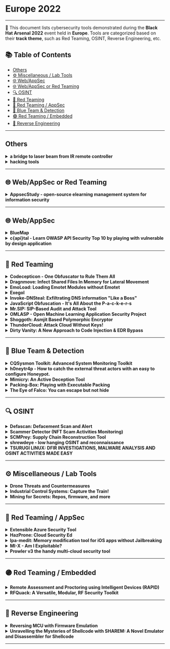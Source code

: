 # Europe 2022
---
📍 This document lists cybersecurity tools demonstrated during the **Black Hat Arsenal 2022** event held in **Europe**.
Tools are categorized based on their **track theme**, such as Red Teaming, OSINT, Reverse Engineering, etc.

## 📚 Table of Contents
- [Others](#others)
- [⚙️ Miscellaneous / Lab Tools](#⚙️-miscellaneous-lab-tools)
- [🌐 Web/AppSec](#🌐-webappsec)
- [🌐 Web/AppSec or Red Teaming](#🌐-webappsec-or-red-teaming)
- [🔍 OSINT](#🔍-osint)
- [🔴 Red Teaming](#🔴-red-teaming)
- [🔴 Red Teaming / AppSec](#🔴-red-teaming-appsec)
- [🔵 Blue Team & Detection](#🔵-blue-team-detection)
- [🟣 Red Teaming / Embedded](#🟣-red-teaming-embedded)
- [🧠 Reverse Engineering](#🧠-reverse-engineering)
---
## Others
<details><summary><strong>a bridge to laser beam from IR remote controller</strong></summary>

![Category: Others](https://img.shields.io/badge/Category:%20Others-lightgrey) ![michihiro imaoka](https://img.shields.io/badge/michihiro%20imaoka-informational)

🔗 **Link:** Not Available  
📝 **Description:** This summer, Michihiro Imaoka presented IR-BadUSB at the Black Hat USA 2022 Arsenal. This IR-BadUSB allows an attacker to control a BadUSB plugged into a target's PC with an infrared remote control. Since this IR-BadUSB uses a household infrared remote control, the attacker and the IR-BadUSB must be within the infrared range of this remote control. Basically, the target and the attacker must be in the same room. Therefore, various improvements have been made to extend the reach of this IR-BadUSB.
https://github.com/imaoca/irBadUSBbyButton/blob/master/irbadusb.md

This is one such attempt. This is an attempt to extend the limited range of infrared remote control units for home appliances by converting them into laser beams and irradiating them. Let us explain the method. The module that emits the laser beam has a wavelength of 940 nm, the same wavelength as the infrared ray for home appliances.
The transmitted beam from the infrared remote control for home appliances is received by an infrared receiver such as VS1838B. After adding a 38 KHz subcarrier to the received signal, the laser module is driven by a transistor or similar device.
Perhaps if IR-BadUSB is located near a window, it would be possible to control IR-BadUSB from outdoors. Even if the IR-BadUSB is not near a window, it may be possible to control other IR-BadUSBs if the IR laser beam is reflected and diffused by something inside the room. Infrared light is invisible to the human eye, so the target will not notice it. The only way to prevent this might be to close the curtains or lower the blinds.

Operating the IR-BadUSB with an infrared laser beam does not require a PC or other large device, since it is a remote control for home appliances. If you have a remote control for home appliances that you have used to operate IR-BadUSB, you can use that remote control. No separate programming is required.

</details>

<details><summary><strong>hacking tools</strong></summary>

![Category: Others](https://img.shields.io/badge/Category:%20Others-lightgrey) ![ade saputra](https://img.shields.io/badge/ade%20saputra-informational)

🔗 **Link:** [hacking tools](https://github.com/orgs/openswoole/followers)  
📝 **Description:** 1. COUNTABLE NOUN
A tool is any instrument or a simple piece of equipment that you hold in your hands and use to do a particular kind of work. For example, spades, hammers, and knives are all tools.
I find the best tool for this purpose is a pair of shears.
Synonyms: implement, device, appliance, apparatus More Synonyms of tool
2. See also the machine tool
3. COUNTABLE NOUN

You can refer to anything that you use for a particular purpose as a particular type of tool.
Writing is a good tool for discharging overwhelming feelings.
The computer has become an invaluable teaching tool.
The threat of bankruptcy is a legitimate tool to extract money from them.
Synonyms: means, the agency [old-fashioned], vehicle, medium More Synonyms of tool

</details>

---
## 🌐 Web/AppSec or Red Teaming
<details><summary><strong>AppsecStudy - open-source elearning management system for information security</strong></summary>

![Category: 🌐 Web/AppSec or Red Teaming](https://img.shields.io/badge/Category:%20🌐%20Web/AppSec%20or%20Red%20Teaming-blue) ![Ivan Iushkevich](https://img.shields.io/badge/Ivan%20Iushkevich-informational)

🔗 **Link:** [AppsecStudy - open-source elearning management system for information security](https://github.com/zzzteph)  
📝 **Description:** AppsecStudy is an open-source platform for seminars, training, and organizing courses for practical information security for developers and IT specialists. This tool has all the built-in basic requirements needed for organizing normal and productive training.

</details>

---
## 🌐 Web/AppSec
<details><summary><strong>BlueMap</strong></summary>

![Category: 🌐 Web/AppSec](https://img.shields.io/badge/Category:%20🌐%20Web/AppSec-blue) ![Maor Tal](https://img.shields.io/badge/Maor%20Tal-informational)

🔗 **Link:** Not Available  
📝 **Description:** None

</details>

<details><summary><strong>c{api}tal - Learn OWASP API Security Top 10 by playing with vulnerable by design application</strong></summary>

![Category: 🌐 Web/AppSec](https://img.shields.io/badge/Category:%20🌐%20Web/AppSec-blue) ![Lior Kaplan](https://img.shields.io/badge/Lior%20Kaplan-informational) ![Ravid Mazon](https://img.shields.io/badge/Ravid%20Mazon-informational)

🔗 **Link:** Not Available  
📝 **Description:** APIs are a critical part of modern mobile, SaaS, and web applications and can be found in customer-facing, partner-facing, and internal applications.

By nature, APIs expose application logic and sensitive data, potentially leading to data breaches, account takeovers, and much more.

Because of this, APIs have increasingly become a target for attackers. Without secure APIs, organizations would face many security risks and rapid innovation would be impossible.

It is extremely important to be aware of the OWASP API top 10 risks and enforce proper API security mitigations for your APIs. Therefore, we developed c{api}tal - an Open Source API training and learning platform by Checkmarx.

c{api}tal is a built-to-be-vulnerable API application based on the OWASP top 10 API vulnerabilities. Use c{api}tal to learn, train and exploit API Security vulnerabilities within your own API Security CTF.

In DefCon30, 2022, we first introduced c{api}tal to the world by conducting an API security CTF event to allow users to learn about the API security top 10 risks and exploit them in an isolated, vulnerable platform. Now we're open sourcing it.

In this session, you will learn about:
- The OWASP API top 10 risks
- c{api}tal overview
- Demo of exploiting one of the OWASP API top 10 risks
- How to mitigate API risks to keep your APIs safe

</details>

---
## 🔴 Red Teaming
<details><summary><strong>Codecepticon - One Obfuscator to Rule Them All</strong></summary>

![Category: 🔴 Red Teaming](https://img.shields.io/badge/Category:%20🔴%20Red%20Teaming-red) ![Pavel Tsakalidis](https://img.shields.io/badge/Pavel%20Tsakalidis-informational)

🔗 **Link:** Not Available  
📝 **Description:** Codecepticon is an obfuscator that works with C#, PowerShell, and VBA (macros), and has been battle-tested for the last 1.5yr against modern ERD and AV technologies with great success. It supports a variety of obfuscation techniques such as renaming classes, and functions, rewriting strings and the tool's command line arguments, and even generating "English sounding" variable names using Markov chains. Instead of targeting compiled executables/assemblies, it focuses on the source code and utilizes Roslyn for C#, PS Automation for PowerShell, and ANTLR for VBA, in order to achieve the best possible result.

</details>

<details><summary><strong>Dragnmove: Infect Shared Files In Memory for Lateral Movement</strong></summary>

![Category: 🔴 Red Teaming](https://img.shields.io/badge/Category:%20🔴%20Red%20Teaming-red) ![Baris Akkaya](https://img.shields.io/badge/Baris%20Akkaya-informational)

🔗 **Link:** Not Available  
📝 **Description:** People share files with each other every day using different applications like email clients, chat applications, browsers, etc. These channels are commonly used for lateral movement usually in the context of internal phishing. Dragnmove tool provides a different approach to abuse file sharing in order to move laterally in the target environment. Dragnmove can be used to inject payloads into the files that are being sent without touching the files in the file system.

The tool works on Windows targets and can be executed as Beacon Object File (BOF) or Reflective DLL in order to work with various C2 servers. Dragnmove injects itself into the target processes that the attacker chooses and waits for the user to drag a file into this process or attach a file to it.

When a compromised user starts the sharing process, Dragnmove can modify files in memory to inject the attacker's payload into the shared files by hooking the Windows mechanisms used by actions like "drag and drop" or "attach file". This method provides a better opportunity for the attackers to get their payloads executed in the lateral targets because the files sent will be relevant to the targets' contexts. Since the context and sender are relevant, it is more possible that the target sees this file as trustable and opens it. Dragnmove can also be used in environments where the targets are working in different locations or in isolated networks (like working from home) so the usual lateral movement methods cannot be utilized.

</details>

<details><summary><strong>EmoLoad: Loading Emotet Modules without Emotet</strong></summary>

![Category: 🔴 Red Teaming](https://img.shields.io/badge/Category:%20🔴%20Red%20Teaming-red) ![Oleg Boyarchuk](https://img.shields.io/badge/Oleg%20Boyarchuk-informational) ![Stefano Ortolani](https://img.shields.io/badge/Stefano%20Ortolani-informational)

🔗 **Link:** Not Available  
📝 **Description:** None

</details>

<details><summary><strong>Exegol</strong></summary>

![Category: 🔴 Red Teaming](https://img.shields.io/badge/Category:%20🔴%20Red%20Teaming-red) ![Charlie Bromberg](https://img.shields.io/badge/Charlie%20Bromberg-informational) ![Mathieu Calemard du Gardin](https://img.shields.io/badge/Mathieu%20Calemard%20du%20Gardin-informational)

🔗 **Link:** Not Available  
📝 **Description:** Exegol is a free and open-source pentesting environment made for professionals. It allows pentesters to conduct their engagements in a fast, effective, secure and flexible way. Exegol is a set of pre-configured and finely tuned docker images that can be used with a user-friendly Python wrapper to deploy dedicated and disposable environments in seconds.

</details>

<details><summary><strong>Invoke-DNSteal: Exfiltrating DNS information "Like a Boss"</strong></summary>

![Category: 🔴 Red Teaming](https://img.shields.io/badge/Category:%20🔴%20Red%20Teaming-red) ![Joel Gámez](https://img.shields.io/badge/Joel%20Gámez-informational)

🔗 **Link:** Not Available  
📝 **Description:** None

</details>

<details><summary><strong>JavaScript Obfuscation - It's All About the P-a-c-k-e-r-s</strong></summary>

![Category: 🔴 Red Teaming](https://img.shields.io/badge/Category:%20🔴%20Red%20Teaming-red) ![Or Katz](https://img.shields.io/badge/Or%20Katz-informational)

🔗 **Link:** [JavaScript Obfuscation - It's All About the P-a-c-k-e-r-s](https://github.com/rmusser01/Infosec_Reference/blob/master/Draft/Web.md)  
📝 **Description:** The usage of JavaScript obfuscation techniques have become prevalent in today's threats, from phishing pages, to Magecart, and supply chain injection to JavaScript malware droppers all use JavaScript obfuscation techniques on some level.

The usage of JavaScript obfuscation enables evasion from detection engines and poses a challenge to security professionals, as it hinders them from getting quick answers on the functionality of the examined source code.

Deobfuscation can be technically challenging (sometimes), risky (if you don't know what you are doing), and time consuming (if you are lazy, as I am). Yet, the need to find and analyze high scaled massive attacks using JavaScript obfuscation is a task I'm faced with on a daily basis.

In this arsenal showcase I will present a lazy, performance cost effective approach, focusing on the detection of JavaScript packer templates. Once combined with threat intelligence heuristics, this approach can predict the maliciousness level of JavaScript with high probability of accuracy.

In addition, the showcase will include insights based on detections of the tool that were collected from the threat landscape, including some of the challenges associated with benign websites using obfuscation.

The showcase will also suggest techniques showing how the tool obfuscation detection can also be combined with other threat intelligence signals and heuristics, that can lead to better classification of detect obfuscated code as being malicious.

</details>

<details><summary><strong>Mr.SIP: SIP-Based Audit and Attack Tool</strong></summary>

![Category: 🔴 Red Teaming](https://img.shields.io/badge/Category:%20🔴%20Red%20Teaming-red) ![Ismail Melih Tas](https://img.shields.io/badge/Ismail%20Melih%20Tas-informational) ![Neslisah Topcu](https://img.shields.io/badge/Neslisah%20Topcu-informational)

🔗 **Link:** Not Available  
📝 **Description:** Mr.SIP Pro is a comprehensive attack-oriented VoIP product developed to simulate VoIP-based attacks and audit VoIP networks and applications from a security perspective. Originally it was developed to be used in academic work to support developing novel SIP-based attacks and then as an idea to convert it to a fully functional SIP-based penetration testing tool. So far Mr.SIP resulted in several academic research papers and journal articles and won first prizes in various cyber security competitions. Mr.SIP can also be used as a SIP client simulator and SIP traffic generator.

Mr.SIP Pro detects SIP components and existing users on the network, intercepts, filters, and manages call information, reports known vulnerabilities and exploits, develops various TDoS attacks, and cracks user passwords. It has many innovative and competitive features such as high-performance multi-threading, IP spoofing, intelligent SIP message generation, self-hiding, and interception capabilities. Mr.SIP also has a customizable scenario development framework for stateful attacks.

In the current state, the public version of Mr.SIP contains 3 modules; SIP-NES (network scanner), SIP-ENUM (enumerator), and SIP-DAS (DoS attack simulator). The Pro version includes 19 modules in 4 categories; Information Gathering, Vulnerability Scanning, Offensive, and Utility modules as listed below.

Information Gathering Modules: SIP-NES (network scanner), SIP-ENUM (SIP enumerator), SIP-SNIFF (SIP traffic sniffer), SIP-EAVES (call eavesdropper)

Vulnerability Scanning Modules: SIP-VSCAN (vulnerability & exploit scanner), Auto-Deep (automated scanner)

Offensive Modules: SIP-DAS (DoS attack simulator), SIP-MITM (man in the middle attacker), SIP-ASP (attack scenario player), SIP-CRACK (digest authentication cracker), SIP-SIM (signaling manipulator), SIP-FUZZ (protocol fuzzer), RTP-EAVES (media sniffer), RTP-MIM (media manipulator), RTP-Robo (robocall/SPIT attacker), RTP-DTMF (DTMF stealer)
Utility Modules: IP Spoofing Engine, Message Generator, GUI

</details>

<details><summary><strong>OMLASP - Open Machine Learning Application Security Project</strong></summary>

![Category: 🔴 Red Teaming](https://img.shields.io/badge/Category:%20🔴%20Red%20Teaming-red) ![Francisco Jose Ramirez Vicente](https://img.shields.io/badge/Francisco%20Jose%20Ramirez%20Vicente-informational) ![Pablo Gonzalez Perez](https://img.shields.io/badge/Pablo%20Gonzalez%20Perez-informational)

🔗 **Link:** Not Available  
📝 **Description:** Generally, when deploying applications that use Machine Learning or Deep Learning algorithms, only security audits check for common vulnerabilities. However, these algorithms are also exposed to other vulnerabilities or weaknesses that attackers could exploit. A framework, called OMLASP - Open Machine Learning Application Security Project, is being developed to gather a list of attack and mitigation techniques for these algorithms. This Framework aims to become a standard for auditing Machine Learning algorithms and has been divided into the following two sections:

• Security: the attack surface and attack scenarios will be defined and the capabilities and goals of the attackers. The different attack and defense techniques will be described in-depth to define a methodology to perform an audit of these algorithms.

• Biases: the reasons, types, and solutions will be explained in detail to define a methodology to minimize them. This part is still under development.

</details>

<details><summary><strong>Shoggoth: Asmjit Based Polymorphic Encryptor</strong></summary>

![Category: 🔴 Red Teaming](https://img.shields.io/badge/Category:%20🔴%20Red%20Teaming-red) ![Furkan Goksel](https://img.shields.io/badge/Furkan%20Goksel-informational)

🔗 **Link:** [Shoggoth: Asmjit Based Polymorphic Encryptor](https://github.com/frkngksl)  
📝 **Description:** From past to present, signature-based detection has been one of the first and most basic methods used to detect malicious files. Even today, every file written to the file system is first scanned using the signatures found in the database of security products. Therefore, when creating variants of a tool or a technique, one of the most used methods to prevent them from being captured by a single signature is Polymorphism.

While polymorphism was used for this purpose, it was embedded in the virus variant as an engine, especially in self-propagating viruses. Nowadays, polymorphism occurs in the obfuscation of a binary or a shellcode. New variants of these codes, which are produced with polymorphic encoders such as Shikata Ga Nai (SGN), make them difficult to detect with a general and single YARA rule. Shoggoth is yet another polymorphic encoder written using asmjit library.

For each encoding period of a binary, Shoggoth generates different encryption routines with different garbage instructions. After obtaining the encrypted form of the payload, the tool merges it with its decryptor stub which again contains different garbage instructions. Shoggoth uses asmjit library for assembling the process of randomly generated encryption and garbage instructions.

</details>

<details><summary><strong>ThunderCloud: Attack Cloud Without Keys!</strong></summary>

![Category: 🔴 Red Teaming](https://img.shields.io/badge/Category:%20🔴%20Red%20Teaming-red) ![Shivankar Shivankar](https://img.shields.io/badge/Shivankar%20Shivankar-informational)

🔗 **Link:** [ThunderCloud: Attack Cloud Without Keys!](https://github.com/Rnalter/ThunderCloud)  
📝 **Description:** "You can't audit a cloud environment without access keys!!".

Well. That's not completely true.

There is a good number of tools that help security teams find cloud misconfiguration issues. They work inside-out way where you give read-only access tokens to the tool and the tool gives you misconfigurations.

There's no single tool that helps Red Teamers and Bug Hunters find cloud misconfiguration issues the outside-in way.

This outside-in approach can find issues like:

1. S3 directory listing due to misconfigured Cloudfront settings
2. Amazon Cognito misconfiguration to generate AWS temporary credentials
3. Public snapshots
4. Generate Account takeover Phishing links for AWS SSO
5. Leaked Keys permission enumeration
6. IAM role privilege escalation
a) From leaked keys
b) Lambda Function

This exploitation framework also helps teams within organizations to do red teaming activities or run it across the accounts to learn more about misconfigurations from AWS and how badly they can be exploited.

ThunderCloud version 2 will now support GCP and Azure exploitation. Additionally will be releasing an open source "CLOUD OFFENSIVE" gitbook along with the same

</details>

<details><summary><strong>Dirty Vanity: A New Approach to Code Injection & EDR Bypass</strong></summary>

![Category: 🔴 Red Teaming](https://img.shields.io/badge/Category:%20🔴%20Red%20Teaming-red) ![Eliran Nissan](https://img.shields.io/badge/Eliran%20Nissan-informational)

🔗 **Link:** [A New Approach to Code Injection & EDR Bypass](https://github.com/deepinstinct/Dirty-Vanity)  
📝 **Description:** "This technique challenges current injection detection and prevention means while opening a wider spectrum of attacks that challenges common concepts of EDR TTPs.This technique abuses the lesser-known forking mechanism which is built in Windows operating systems."

</details>

---
## 🔵 Blue Team & Detection
<details><summary><strong>CQSysmon Toolkit: Advanced System Monitoring Toolkit</strong></summary>

![Category: 🔵 Blue Team & Detection](https://img.shields.io/badge/Category:%20🔵%20Blue%20Team%20&%20Detection-cyan) ![Paula Januszkiewicz](https://img.shields.io/badge/Paula%20Januszkiewicz-informational) ![Mike Jankowski-Lorek](https://img.shields.io/badge/Mike%20Jankowski-Lorek-informational)

🔗 **Link:** Not Available  
📝 **Description:** Our toolkit has proven to be useful in the 25000 computers environment. It relies on a free Sysmon deployment and its goal is to boost information delivered by the original tool. CQSysmon Toolkit allows you to extract information about what processes have been running in the operating system, get their hashes and submit them into Virus Total for the forensic information about the malware cases. It also allows to extract information into spreadsheet about what types of network connections have been made: what is the destination IP address, which process was responsible for it and who is the owner of IP. The toolkit also allows to extract information about the current system configuration and compare it with the other servers and much more that allows to become familiar of what is going on in your operating system. There is a special bonus tool in a toolkit that allows to bypass some parts of the Sysmon with another tool that allows to spot that situation so that everything stays in control. CQSysmon Toolkit allows you to established detailed monitoring of the situation on your servers and it is a great complement to the existing forensic tools in your organization.

</details>

<details><summary><strong>h0neytr4p - How to catch the external threat actors with an easy to configure Honeypot.</strong></summary>

![Category: 🔵 Blue Team & Detection](https://img.shields.io/badge/Category:%20🔵%20Blue%20Team%20&%20Detection-cyan) ![Subhash Popuri](https://img.shields.io/badge/Subhash%20Popuri-informational)

🔗 **Link:** [h0neytr4p - How to catch the external threat actors with an easy to configure Honeypot.](https://github.com/BSidesSG/2021)  
📝 **Description:** Working for large clients, we realised that large enterprises don't have any mechanism to trap external threat actors primarily exploiting web vulnerabilities. They are still reliant on threat intel firms to block potential attacker IPs. Sure, there are honeypots but it's really hard and time taking to configure. The turnaround time for SOC teams to configure a honeypot for a recently disclosed vulnerability is very high, discouraging the use of the same. We aim to fix this by introducing a template based honeypot. Honeytrap is stateless, it understands patterns and it can be configured to catch complicated 0day or 1day vulnerability exploitation attempts within minutes. It empowers and encourages blue teams to put an active honeytrap network around the network which can be used to capture Indicators of compromise that can be used to block at the perimeter firewall. h0neytr4p comes in a light weight single binary deployment mode, takes either one or multiple templates as input and has csv output mode which can be easily piped onto custom tools. Currently, it supports HTTP and HTTPS only but the plan is to make it a unified platform that supports SSH, RDP or any other protocols spanning multiple scenarios.

</details>

<details><summary><strong>Mimicry: An Active Deception Tool</strong></summary>

![Category: 🔵 Blue Team & Detection](https://img.shields.io/badge/Category:%20🔵%20Blue%20Team%20&%20Detection-cyan) ![chaoxin wan](https://img.shields.io/badge/chaoxin%20wan-informational)

🔗 **Link:** Not Available  
📝 **Description:** In incident response scenarios, intercepting attacks or quarantining backdoors is a common response technique. The adversarial active defense will immediately make the attacker perceive that the intrusion behavior is exposed, and the attacker may try to use defense evasion to avoid subsequent detection. These defense evasion may even result in later attacks going undetected. If we mislead or deceive the attacker into the honeypot, we can better consume the attacker's time cost and gain more response time.

We invented a series of toolkits to deceive attackers during the "kill-chain" . For Example:

Exploitation:
1. We return success and mislead the attacker into the honeypot for brute-force attacks.
2. We will simulate the execution of web attack payloads to achieve the purpose of disguising the existence of vulnerabilities in the system.

Command & Control:
1. For the Webshell scenario, we will replace the Webshell with a proxy and transfer the Webshell to the honeypot. When the attacker accesses Webshell, the proxy will forward his request to the honeypot.
2. For the reverse shell, we will inject the shell process and forward the attacker's operation to the shell process in the honeypot.
3. For the backdoor, we will dump the process's memory, resources, etc., and migrate it to the honeypot to continue execution.

</details>

<details><summary><strong>Packing-Box: Playing with Executable Packing</strong></summary>

![Category: 🔵 Blue Team & Detection](https://img.shields.io/badge/Category:%20🔵%20Blue%20Team%20&%20Detection-cyan) ![Alexandre D'Hondt](https://img.shields.io/badge/Alexandre%20D'Hondt-informational) ![Charles-Henry Bertrand Van Ouytsel](https://img.shields.io/badge/Charles-Henry%20Bertrand%20Van%20Ouytsel-informational) ![Axel Legay](https://img.shields.io/badge/Axel%20Legay-informational)

🔗 **Link:** [Packing-Box: Playing with Executable Packing](https://github.com/packing-box/docker-packing-box/blob/main/CITATIONS.bib)  
📝 **Description:** This Docker image is an experimental toolkit gathering detectors, packers, tools and machine learning mechanics for making datasets of packed executables and training machine learning models for the static detection of packing. It aims to support PE, ELF and Mach-O executables and to study the best static features that can be used in learning-based static detectors.

</details>

<details><summary><strong>The Eye of Falco: You can escape but not hide</strong></summary>

![Category: 🔵 Blue Team & Detection](https://img.shields.io/badge/Category:%20🔵%20Blue%20Team%20&%20Detection-cyan) ![Stefano Chierici](https://img.shields.io/badge/Stefano%20Chierici-informational) ![Lorenzo Susini](https://img.shields.io/badge/Lorenzo%20Susini-informational)

🔗 **Link:** Not Available  
📝 **Description:** Container technologies rely on features like namespaces, cgroups, SecComp filters, and capabilities to isolate different services running on the same host. However, SPOILER ALERT: container isolation isn't bulletproof. Similar to other security environments, isolation is followed by red-teamer questions such as, "How can I de-isolate from this?"

Capabilities provide a way to isolate containers, splitting the power of the root user into multiple units. However, having lots of capabilities introduces complexity and a consequent increase of excessively misconfigured permissions and container escape exploits, as we have seen in recently discovered CVEs.

Falco is a CNCF open source container security tool designed to detect anomalous activity in your local machine, containers, and Kubernetes clusters. It taps into Linux kernel system calls and Kubernetes Audit logs to generate an event stream of all system activity. Thanks to its powerful and flexible rules language, Falco will generate security events when it finds malicious behaviors as defined by a customizable set of Falco rules.

The recent Falco update introduced the feature to keep track of all the syscalls that may modify a thread's capabilities, modifying its state accordingly, allowing Falco to monitor capabilities assigned to processes and threads. This new feature allows users to create detection over those malicious misconfigurations and automatically respond by implementing actions to address the issue

In this talk, we explain how you can use Falco to detect and monitor container escaping techniques based on capabilities. We walk through show real-world scenarios based on recent CVEs to show where Falco can help in detection and automatically respond to those behaviors

</details>

---
## 🔍 OSINT
<details><summary><strong>Defascan: Defacement Scan and Alert</strong></summary>

![Category: 🔍 OSINT](https://img.shields.io/badge/Category:%20🔍%20OSINT-lightgrey) ![Ayush Shrestha](https://img.shields.io/badge/Ayush%20Shrestha-informational)

🔗 **Link:** Not Available  
📝 **Description:** Web server defacement is also a major problem especially for government sites. Therefore, this project intends to develop a web server defacement detection tool named DefaScan. This tool, DefaScan will detect a defaced website and notify about it.

</details>

<details><summary><strong>Scammer Detector (NFT Scam Activities Monitoring)</strong></summary>

![Category: 🔍 OSINT](https://img.shields.io/badge/Category:%20🔍%20OSINT-lightgrey) ![Seyfullah KILIÇ](https://img.shields.io/badge/Seyfullah%20KILIÇ-informational) ![Besim ALTINOK](https://img.shields.io/badge/Besim%20ALTINOK-informational)

🔗 **Link:** Not Available  
📝 **Description:** We protect NFT users and the community from spam, scam and phishing attacks. In this context, we provide this with 4 main modules. (SpamEye, SpamPolice, ScamNotify, and BroExt)

</details>

<details><summary><strong>SCMPrey: Supply Chain Reconstruction Tool</strong></summary>

![Category: 🔍 OSINT](https://img.shields.io/badge/Category:%20🔍%20OSINT-lightgrey) ![Moshe Zioni](https://img.shields.io/badge/Moshe%20Zioni-informational)

🔗 **Link:** Not Available  
📝 **Description:** Introducing SCMPrey, a threat intelligence tool to be used by either red or blue teams that would like to reconstruct and map-out repositories supply chain infrastructure, CI/CD system, build environment, packaged dependencies etc.

By consuming code repositories, looking for indicators of usage and propagation within the code base and the SCM system that holds the data, enacting post-processing and contextual reconstruction of the data in order to form a thorough reconstruction of the supply chain infrastracture components, configuration and automations in place.

With this knowledge - ethical hackers will be able to spot attack surface and home on designated attack targets of interest, spot weak points and low-hanging fruit; on the other - blue team will be able to spot the same weaknesses to enable them to form a solid threat model and hardening needs to fortify said infrastructure and implementations.

</details>

<details><summary><strong>shrewdeye - low hanging OSINT and reconnaissance</strong></summary>

![Category: 🔍 OSINT](https://img.shields.io/badge/Category:%20🔍%20OSINT-lightgrey) ![Ivan Iushkevich](https://img.shields.io/badge/Ivan%20Iushkevich-informational)

🔗 **Link:** [shrewdeye - low hanging OSINT and reconnaissance](https://github.com/zzzteph)  
📝 **Description:** The vulnerability searching process requires a lot of time. If you want to cover all the perimeter in an appropriate amount of time and get valuables, automation of routines is one of the cornerstones, that will help you to focus on more complex things.
shrewdeye - opensource web platform for continuous reconnaissance. It allows you to combine other tools in chain to automate your perimeter workflow reconnaissance. It comes with built-in modules for famous tools like amass, assetfinder, subfinder, gau, nmap and others.

</details>

<details><summary><strong>TSURUGI LINUX: DFIR INVESTIGATIONS, MALWARE ANALYSIS AND OSINT ACTIVITIES MADE EASY</strong></summary>

![Category: 🔍 OSINT](https://img.shields.io/badge/Category:%20🔍%20OSINT-lightgrey) ![Giovanni Rattaro](https://img.shields.io/badge/Giovanni%20Rattaro-informational) ![Marco Giorgi](https://img.shields.io/badge/Marco%20Giorgi-informational)

🔗 **Link:** Not Available  
📝 **Description:** Any DFIR analyst knows that every day in many companies, it doesn't matter the size, it's not easy to perform forensics investigations often due to a lack of internal information (like mastery of all IT architecture, having the logs or the right one...) and ready to use DFIR tools.

As DFIR professionals we have faced these problems many times and so we decided last year to create something that can help those who will need the right tool at the "wrong time" (during a security incident).

And the answer is the Tsurugi Linux project that, of course, can be used also for educational purposes.
After more than a year since the last release, a Tsurugi Linux special BLACKHAT EDITION with this major release will be shared with the participants before the public release.

</details>

---
## ⚙️ Miscellaneous / Lab Tools
<details><summary><strong>Drone Threats and Countermeasures</strong></summary>

![Category: ⚙️ Miscellaneous / Lab Tools](https://img.shields.io/badge/Category:%20⚙️%20Miscellaneous%20/%20Lab%20Tools-gray) ![Stephen Scott](https://img.shields.io/badge/Stephen%20Scott-informational) ![Steve Wright](https://img.shields.io/badge/Steve%20Wright-informational)

🔗 **Link:** Not Available  
📝 **Description:** None

</details>

<details><summary><strong>Industrial Control Systems: Capture the Train!</strong></summary>

![Category: ⚙️ Miscellaneous / Lab Tools](https://img.shields.io/badge/Category:%20⚙️%20Miscellaneous%20/%20Lab%20Tools-gray) ![Arnaud Soullié](https://img.shields.io/badge/Arnaud%20Soullié-informational) ![Dhruv Sharan](https://img.shields.io/badge/Dhruv%20Sharan-informational)

🔗 **Link:** Not Available  
📝 **Description:** None

</details>

<details><summary><strong>Mining for Secrets: Repos, firmware, and more</strong></summary>

![Category: ⚙️ Miscellaneous / Lab Tools](https://img.shields.io/badge/Category:%20⚙️%20Miscellaneous%20/%20Lab%20Tools-gray) ![Anthony Paimany](https://img.shields.io/badge/Anthony%20Paimany-informational)

🔗 **Link:** Not Available  
📝 **Description:** None

</details>

---
## 🔴 Red Teaming / AppSec
<details><summary><strong>Extensible Azure Security Tool</strong></summary>

![Category: 🔴 Red Teaming / AppSec](https://img.shields.io/badge/Category:%20🔴%20Red%20Teaming%20/%20AppSec-red) ![joosua santasalo](https://img.shields.io/badge/joosua%20santasalo-informational)

🔗 **Link:** [Extensible Azure Security Tool](https://github.com/jsa2)  
📝 **Description:** Extensible Azure Security Tool (Later referred to as E.A.S.T) is a tool for assessing Azure and to some extent Azure AD security controls. The primary use case of EAST is Security data collection for evaluation in Azure Assessments. This information (JSON content) can then be used in various reporting tools, which we use to further correlate and investigate the data.

</details>

<details><summary><strong>HazProne: Cloud Security Ed</strong></summary>

![Category: 🔴 Red Teaming / AppSec](https://img.shields.io/badge/Category:%20🔴%20Red%20Teaming%20/%20AppSec-red) ![Staford Titus S](https://img.shields.io/badge/Staford%20Titus%20S-informational)

🔗 **Link:** Not Available  
📝 **Description:** HazProne is a Cloud Pentesting Framework that emulates close to Real-World Scenarios by deploying Vulnerable-By-Demand AWS resources enabling you to pentest Vulnerabilities within, and hence, gain a better understanding of what could go wrong and why!!

</details>

<details><summary><strong>Ipa-medit: Memory modification tool for iOS apps without Jailbreaking</strong></summary>

![Category: 🔴 Red Teaming / AppSec](https://img.shields.io/badge/Category:%20🔴%20Red%20Teaming%20/%20AppSec-red) ![Taichi Kotake](https://img.shields.io/badge/Taichi%20Kotake-informational)

🔗 **Link:** Not Available  
📝 **Description:** Ipa-medit is a memory search and patch tool for resigned ipa without jailbreaking. It supports iOS apps running on iPhone and Apple Silicon Mac. It was created for mobile game security testing. Many mobile games have jailbreak detection, but ipa-medit does not require jailbreaking, so memory modification can be done without bypassing the jailbreak detection.

Memory modification is the easiest way to cheat in games, it is one of the items to be checked in the security test. There are also cheat tools that can be used casually like GameGem and iGameGuardian. However, there were no tools available for un-jailbroken device and CUI, Apple Silicon Mac. So I made it as a security testing tool.

I presented a memory modification tool ipa-medit which I presented at Black Hat USA 2021 Arsenal. At that time, it could only target iOS apps running on iPhone, but now it supports iOS apps running on the Apple Silicon Mac. The Apple Silicon Mac was recently released and allows you to run iOS apps on macOS. For memory modification, I'll explain how the implementation and mechanisms are different for iOS apps running on iPhone or Apple Silicon Mac.

GitHub: https://github.com/aktsk/ipa-medit

</details>

<details><summary><strong>MI-X - Am I Exploitable?</strong></summary>

![Category: 🔴 Red Teaming / AppSec](https://img.shields.io/badge/Category:%20🔴%20Red%20Teaming%20/%20AppSec-red) ![Ofri Ouzan](https://img.shields.io/badge/Ofri%20Ouzan-informational) ![Yotam Perkal](https://img.shields.io/badge/Yotam%20Perkal-informational)

🔗 **Link:** Not Available  
📝 **Description:** None

</details>

<details><summary><strong>Prowler v3 the handy multi-cloud security tool</strong></summary>

![Category: 🔴 Red Teaming / AppSec](https://img.shields.io/badge/Category:%20🔴%20Red%20Teaming%20/%20AppSec-red) ![Pepe Fagoaga](https://img.shields.io/badge/Pepe%20Fagoaga-informational) ![Nacho Rivera](https://img.shields.io/badge/Nacho%20Rivera-informational)

🔗 **Link:** Not Available  
📝 **Description:** None

</details>

---
## 🟣 Red Teaming / Embedded
<details><summary><strong>Remote Assessment and Proctoring using Intelligent Devices (RAPID)</strong></summary>

![Category: 🟣 Red Teaming / Embedded](https://img.shields.io/badge/Category:%20🟣%20Red%20Teaming%20/%20Embedded-purple) ![Weihan Goh](https://img.shields.io/badge/Weihan%20Goh-informational) ![Kin Ping Tse](https://img.shields.io/badge/Kin%20Ping%20Tse-informational) ![Jasmin Yi Yap](https://img.shields.io/badge/Jasmin%20Yi%20Yap-informational) ![Jubilian Hong Yi Ho](https://img.shields.io/badge/Jubilian%20Hong%20Yi%20Ho-informational) ![Daniel Zhonghao Tan](https://img.shields.io/badge/Daniel%20Zhonghao%20Tan-informational) ![Muhamed Fauzi Bin Abbas](https://img.shields.io/badge/Muhamed%20Fauzi%20Bin%20Abbas-informational) ![Arthur Wee Yeong Loo](https://img.shields.io/badge/Arthur%20Wee%20Yeong%20Loo-informational)

🔗 **Link:** Not Available  
📝 **Description:** Many educational institutions have adopted online proctoring as a mean to conduct and ensure academic integrity during online assessments, spurred by the pandemic. Most of such remote assessment solutions are closed-source, and requires the installation of various libraries or dependencies; this introduces potential risk for students who would not be able to scrutinize, or have a say as to what is installed on their computers. Being closed source, such solutions can also be slow to react to mala fide actions to tamper and bypass measures put in place to deter cheating. In fact, one only needs to perform cursory searches online to find various ways to defeat some well-known closed-source remote assessment solutions.

To tackle the issue at hand, we introduce a proof of concept, open-source system for remote proctoring that does not require prior installation of any software or libraries. It leverages the Raspberry Pi Zero hardware that is programmed to inject fileless scripts into a Windows system to monitor surface level and internal activities during remote assessments. To deter mala fide attempts to tamper with our solution, we incorporate techniques typically used by malware and C2 infrastructure in the development of our solution, with the ultimate goal of using such techniques for good. Hence at the end of each proctoring session, our solution leaves no trace of its presence or any residue within the proctored environment.

Being a proof-of-concept, we envision extending our solution to support other popular operating systems, as well as capture and analyze more data with greater efficiency.

</details>

<details><summary><strong>RFQuack: A Versatile, Modular, RF Security Toolkit</strong></summary>

![Category: 🟣 Red Teaming / Embedded](https://img.shields.io/badge/Category:%20🟣%20Red%20Teaming%20/%20Embedded-purple) ![Federico Maggi](https://img.shields.io/badge/Federico%20Maggi-informational)

🔗 **Link:** [RFQuack: A Versatile, Modular, RF Security Toolkit](https://github.com/rfquack/RFQuack/blob/master/pyproject.toml)  
📝 **Description:** Software-defined radios (SDRs) are indispensable for signal reconnaissance and physical-layer dissection, but despite we have advanced tools like Universal Radio Hacker, SDR-based approaches require substantial effort. Contrarily, RF dongles such as the popular Yard Stick One are easy to use and guarantee a deterministic physical-layer implementation. However, they're not very flexible, as each dongle is a static hardware system with a monolithic firmware. We present RFquack, an open-source tool and library firmware that combines the flexibility of a software-based approach with the determinism and performance of embedded RF frontends. RFquack is based on a multi-radio hardware system with swappable RF frontends, and a firmware that exposes a uniform, hardware-agnostic API. RFquack focuses on a structured firmware architecture that allows high- and low-level interaction with the RF frontends. It facilitates the development of host-side scripts and firmware plug-ins, to implement efficient data-processing pipelines or interactive protocols, thanks to the multi-radio support. RFquack has an IPython shell and 9 firmware modules for: spectrum scanning, automatic carrier detection and bitrate estimation, headless operation with remote management, in-flight packet filtering and manipulation, MouseJack, and RollJam (as examples). We used RFquack in high-schools to teach digital RF protocols, to setup RF hacking contests, and to analyze industrial-grade devices and key fobs, on which we found and reported 11 vulnerabilities in their RF protocols.

</details>

---
## 🧠 Reverse Engineering
<details><summary><strong>Reversing MCU with Firmware Emulation</strong></summary>

![Category: 🧠 Reverse Engineering](https://img.shields.io/badge/Category:%20🧠%20Reverse%20Engineering-orange) ![KAI JERN LAU](https://img.shields.io/badge/KAI%20JERN%20LAU-informational) ![MuChen Su](https://img.shields.io/badge/MuChen%20Su-informational) ![Zheng Yu](https://img.shields.io/badge/Zheng%20Yu-informational) ![Anh Quynh NGUYEN](https://img.shields.io/badge/Anh%20Quynh%20NGUYEN-informational)

🔗 **Link:** Not Available  
📝 **Description:** A microcontroller unit (MCU) is a small computer on a single metal-oxide-semiconductor (MOS) integrated circuit (IC) chip. It is widely used in various types of devices, appliances, automobiles, and many more. Recently MCU security has been raised as a major concern among users and operators, as MCU vulnerabilities can be catastrophic. For this reason, it is important to audit MCU code for security issues. Unfortunately, due to the limited resources on MCU, the on-device test for MCU is not feasible. Besides, there are no emulation solutions able to provide a full instrumentation analysis platform for MCU firmware.

On the other hand, the tight coupling between MCU and hardware peripherals makes it difficult to build an MCU firmware emulator. This greatly hinders the application of dynamic analysis tools in firmware analysis, such as fuzzing.

This talk discusses how we emulated MCU emulation without real peripheral hardware. This requires to model peripheral's registers and interrupts, and implements their internal logic based on the official peripheral documentation and hardware abstraction layer (HAL). We can now emulate widely used MCU chips from top MCU vendors such as STM, Atmel, NXP, and so on. Each of them includes a diverse set of peripherals, including UART, I2C, SPI, ADC, Ethernet, SD Card, Timer, etc.

Upon our emulation, we built several analysis tools for various firmware formats, such as ELF, Binary, and Intel Hex, which are widely used in MCU libraries (RTOS, Arduino, Protocol Stack, etc). We are able to perform advanced tasks, such as:

- Instrument and hijack MCU's activities (e.g, reads and writes to peripherals).
- Save and restore current peripheral/execution states (e.g. register and interrupts).
- Supports multi-threaded firmware, such as RTOS.
- Hijack the interrupts from peripherals, so users can control the scheduling policy of multi-threaded firmware.

To demonstrate the power of our work, we will have live demos to show some exciting cases:

- Emulate MCU with external devices via SPI. UART and I2C
- Fuzz MCU firmware to find 0days with a customized AFL fuzzer.
- Password brute forcing for MCU firmware
- To solve some MCU challenges on CTFs

New code and demo will be released after the talk.

</details>

<details><summary><strong>Unravelling the Mysteries of Shellcode with SHAREM: A Novel Emulator and Disassembler for Shellcode</strong></summary>

![Category: 🧠 Reverse Engineering](https://img.shields.io/badge/Category:%20🧠%20Reverse%20Engineering-orange) ![Bramwell Brizendine](https://img.shields.io/badge/Bramwell%20Brizendine-informational) ![Jake Hince](https://img.shields.io/badge/Jake%20Hince-informational) ![Shelby VandenHoek](https://img.shields.io/badge/Shelby%20VandenHoek-informational)

🔗 **Link:** Not Available  
📝 **Description:** None

</details>

---
